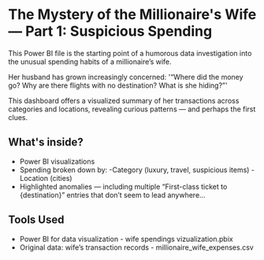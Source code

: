 # The Mystery of the Millionaire's Wife — Part 1: Suspicious Spending

This Power BI file is the starting point of a humorous data investigation into the unusual spending habits of a millionaire’s wife.

Her husband has grown increasingly concerned:
'“Where did the money go? Why are there flights with no destination? What is she hiding?”'

This dashboard offers a visualized summary of her transactions across categories and locations, revealing curious patterns — and perhaps the first clues.

## What's inside?
- Power BI visualizations
- Spending broken down by:
  -Category (luxury, travel, suspicious items)
  -Location (cities)
- Highlighted anomalies — including multiple “First-class ticket to {destination}” entries that don’t seem to lead anywhere...

## Tools Used
- Power BI for data visualization - wife spendings vizualization.pbix
- Original data: wife’s transaction records - millionaire_wife_expenses.csv
